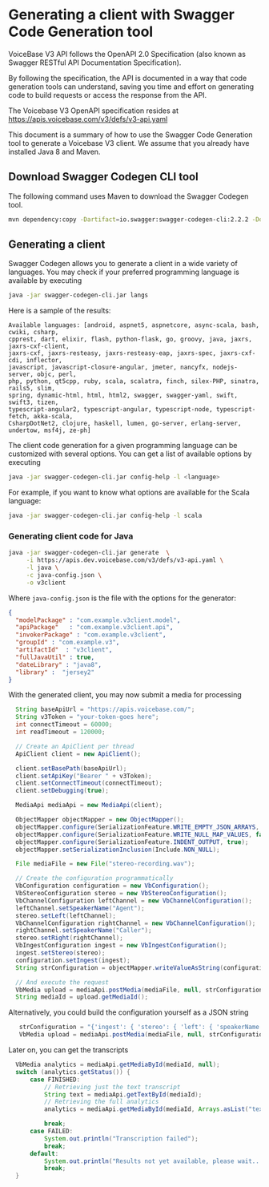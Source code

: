 # Generating a client with Swagger Code Generation tool

VoiceBase V3 API follows the OpenAPI 2.0 Specification  (also known as Swagger RESTful API Documentation Specification).

By following the specification, the API is documented in a way that code generation tools can understand, saving you time and effort on generating code to build requests or access the response from the API.

The Voicebase V3 OpenAPI specification resides at https://apis.voicebase.com/v3/defs/v3-api.yaml

This document is a summary of how to use the Swagger Code Generation tool to generate a Voicebase V3 client.
We assume that you already have installed Java 8 and Maven.

## Download Swagger Codegen CLI tool

The following command uses Maven to download the Swagger Codegen tool.
```sh
mvn dependency:copy -Dartifact=io.swagger:swagger-codegen-cli:2.2.2 -DoutputDirectory=. -Dmdep.stripVersion=true
```


## Generating a client
Swagger Codegen allows you to generate a client in a wide variety of languages. You may check if your preferred programming language is available by executing
```sh
java -jar swagger-codegen-cli.jar langs
```
Here is a sample of the results:
```
Available languages: [android, aspnet5, aspnetcore, async-scala, bash, cwiki, csharp,
cpprest, dart, elixir, flash, python-flask, go, groovy, java, jaxrs, jaxrs-cxf-client,
jaxrs-cxf, jaxrs-resteasy, jaxrs-resteasy-eap, jaxrs-spec, jaxrs-cxf-cdi, inflector,
javascript, javascript-closure-angular, jmeter, nancyfx, nodejs-server, objc, perl,
php, python, qt5cpp, ruby, scala, scalatra, finch, silex-PHP, sinatra, rails5, slim,
spring, dynamic-html, html, html2, swagger, swagger-yaml, swift, swift3, tizen,
typescript-angular2, typescript-angular, typescript-node, typescript-fetch, akka-scala,
CsharpDotNet2, clojure, haskell, lumen, go-server, erlang-server, undertow, msf4j, ze-ph]
```
The client code generation for a given programming language can be customized with several options. You can get a list of available options by executing
```sh
java -jar swagger-codegen-cli.jar config-help -l <language>
```
For example, if you want to know what options are available for the Scala language:
```sh
java -jar swagger-codegen-cli.jar config-help -l scala
```
### Generating client code for Java
```sh
java -jar swagger-codegen-cli.jar generate  \
     -i https://apis.dev.voicebase.com/v3/defs/v3-api.yaml \
     -l java \
     -c java-config.json \
     -o v3client
```
Where `java-config.json` is the file with the options for the generator:

```json
{
  "modelPackage" : "com.example.v3client.model",
  "apiPackage"   : "com.example.v3client.api",
  "invokerPackage" : "com.example.v3client",
  "groupId" : "com.example.v3",
  "artifactId"  : "v3client",
  "fullJavaUtil" : true,
  "dateLibrary" : "java8",
  "library" :  "jersey2"
}   
```

With the generated client, you may now submit a media for processing

```java
  String baseApiUrl = "https://apis.voicebase.com/";
  String v3Token = "your-token-goes here";
  int connectTimeout = 60000;
  int readTimeout = 120000;

  // Create an ApiClient per thread
  ApiClient client = new ApiClient();

  client.setBasePath(baseApiUrl);
  client.setApiKey("Bearer " + v3Token);
  client.setConnectTimeout(connectTimeout);
  client.setDebugging(true);

  MediaApi mediaApi = new MediaApi(client);

  ObjectMapper objectMapper = new ObjectMapper();
  objectMapper.configure(SerializationFeature.WRITE_EMPTY_JSON_ARRAYS, false);
  objectMapper.configure(SerializationFeature.WRITE_NULL_MAP_VALUES, false);
  objectMapper.configure(SerializationFeature.INDENT_OUTPUT, true);
  objectMapper.setSerializationInclusion(Include.NON_NULL);

  File mediaFile = new File("stereo-recording.wav");

  // Create the configuration programmatically
  VbConfiguration configuration = new VbConfiguration();
  VbStereoConfiguration stereo = new VbStereoConfiguration();
  VbChannelConfiguration leftChannel = new VbChannelConfiguration();
  leftChannel.setSpeakerName("Agent");
  stereo.setLeft(leftChannel);
  VbChannelConfiguration rightChannel = new VbChannelConfiguration();
  rightChannel.setSpeakerName("Caller");
  stereo.setRight(rightChannel);
  VbIngestConfiguration ingest = new VbIngestConfiguration();
  ingest.setStereo(stereo);
  configuration.setIngest(ingest);
  String strConfiguration = objectMapper.writeValueAsString(configuration);

  // And execute the request
  VbMedia upload = mediaApi.postMedia(mediaFile, null, strConfiguration, null, null);
  String mediaId = upload.getMediaId();

```

Alternatively, you could build the configuration yourself as a JSON string
```java
   strConfiguration = "{'ingest': { 'stereo': { 'left': { 'speakerName' : 'Agent' }, 'right':{ 'speakerName' : 'Caller' }}}}";
   VbMedia upload = mediaApi.postMedia(mediaFile, null, strConfiguration , null, null );
```


 Later on, you can get the transcripts
```java      
  VbMedia analytics = mediaApi.getMediaById(mediaId, null);
  switch (analytics.getStatus()) {
      case FINISHED:
          // Retrieving just the text transcript
          String text = mediaApi.getTextById(mediaId);
          // Retrieving the full analytics
          analytics = mediaApi.getMediaById(mediaId, Arrays.asList("text", "srt"));

          break;
      case FAILED:
          System.out.println("Transcription failed");
          break;
      default:
          System.out.println("Results not yet available, please wait...");
          break;
  }  
```
